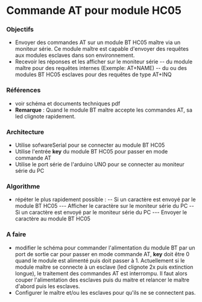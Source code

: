 # Commande AT pour module HC05

### Objectifs
- Envoyer des commandes AT sur un module BT HC05 maître via un moniteur série. Ce module maître est capable d'envoyer des requêtes aux modules esclaves dans son environnement. 
- Recevoir les réponses et les afficher sur le moniteur série
  -- du module maître pour des requêtes internes (Exemple: AT+NAME)
  -- du ou des modules BT HC05 esclaves pour des requêtes de type AT+INQ

### Références 
- voir schéma et documents techniques pdf
- **Remarque** : Quand le module BT maître accepte les commandes AT, sa led clignote rapidement.

### Architecture
- Utilise sofwareSerial pour se connecter au module BT HC05
- Utilise l'entrée **key** du module BT HC05 pour passer en mode commande AT
- Utilise le port série de l'arduino UNO pour se connecter au moniteur série du PC

### Algorithme
- répéter le plus rapidement possible :
  -- Si un caractère est envoyé par le module BT HC05
    --- Afficher le caractère sur le moniteur série du PC
  -- Si un caractère est envoyé par le moniteur série du PC
    --- Envoyer le caractère au module BT HC05

### A faire
- modifier le schéma pour commander l'alimentation du module BT par un port de sortie car pour passer en mode commande AT, **key** doit être 0 quand le module est alimenté puis doit passer à 1. Actuellement si le module maître se connecte à un esclave (led clignote 2x puis extinction longue), le traitement des commandes AT est interrompu. Il faut alors couper l'alimentation des esclaves puis du maitre et relancer le maître d'abord puis les esclaves.
- Configurer le maître et/ou les esclaves pour qu'ils ne se connectent pas. 